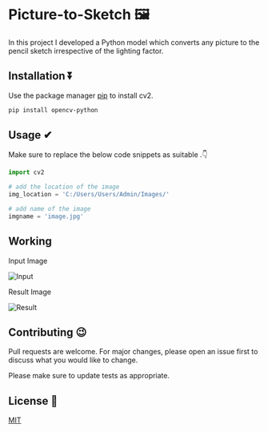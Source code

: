 # Picture-to-Sketch 🖼

In this project I developed a Python model which converts any picture to the pencil sketch irrespective of the lighting factor.

## Installation ⏬

Use the package manager [pip](https://pip.pypa.io/en/stable/) to install cv2.

```bash
pip install opencv-python
```

## Usage ✔
Make sure to replace the below code snippets as suitable .👇
```python
import cv2

# add the location of the image
img_location = 'C:/Users/Users/Admin/Images/'

# add name of the image
imgname = 'image.jpg'

```

## Working

Input Image

![Input](https://github.com/Divyanshu960/Picture-to-Sketch/assets/72182690/7d463196-943e-451f-9d48-183f04ba7bc9)

Result Image

![Result](https://github.com/Divyanshu960/Picture-to-Sketch/assets/72182690/980b07da-886a-42a5-a825-17ce03f4e987)

## Contributing 😉

Pull requests are welcome. For major changes, please open an issue first
to discuss what you would like to change.

Please make sure to update tests as appropriate.

## License 📝

[MIT](https://choosealicense.com/licenses/mit/)
